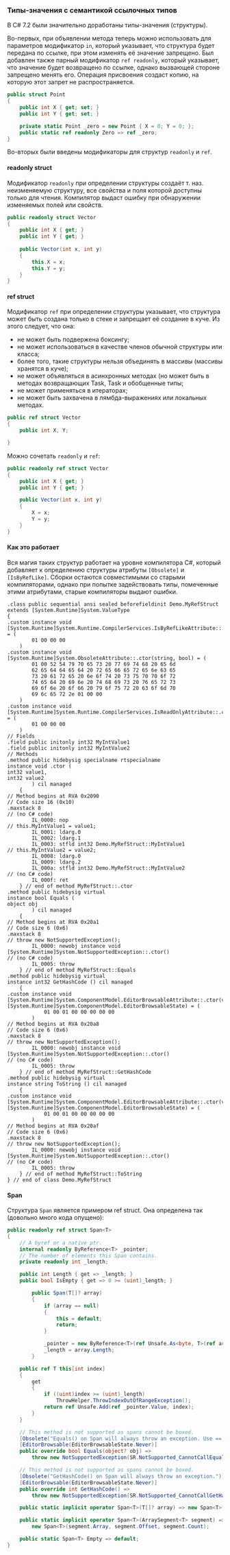 ### Типы-значения с семантикой ссылочных типов

В C# 7.2 были значительно доработаны типы-значения (структуры).

Во-первых, при объявлении метода теперь можно использовать для параметров модификатор `in`, который указывает, что структура будет передана по ссылке, при этом изменять её значение запрещено. Был добавлен также парный модификатор `ref readonly`, который указывает, что значение будет возвращено по ссылке, однако вызвающей стороне запрещено менять его. Операция присвоения создаст копию, на которую этот запрет не распространяется.

```c#
public struct Point
{
    public int X { get; set; }
    public int Y { get; set; }

    private static Point _zero = new Point { X = 0; Y = 0; };
    public static ref readonly Zero => ref _zero;
}
```

Во-вторых были введены модификаторы для структур `readonly` и `ref`.

#### readonly struct

Модификатор `readonly` при определении структуры создаёт т. наз. неизменяемую структуру, все свойства и поля которой доступны только для чтения. Компилятор выдаст ошибку при обнаружении изменяемых полей или свойств.

```c#
public readonly struct Vector
{
    public int X { get; }
    public int Y { get; }
 
    public Vector(int x, int y)
    {
        this.X = x;
        this.Y = y;
    }
}
```

#### ref struct

Модификатор `ref` при определении структуры указывает, что структура может быть создана только в стеке и запрещает её создание в куче. Из этого следует, что она:

* не может быть подвержена боксингу;
* не может использоваться в качестве членов обычной структуры или класса;
* более того, такие структуры нельзя объединять в массивы (массивы хранятся в куче);
* не может объявляться в асинхронных методах (но может быть в методах возвращающих Task, Task<T> и обобщенные типы;
* не может применяться в итераторах;
* не может быть захвачена в лямбда-выражениях или локальных методах.

```c#
public ref struct Vector
{
    public int X, Y;

}
```

Можно сочетать `readonly` и `ref`:

```c#
public readonly ref struct Vector
{
    public int X { get; }
    public int Y { get; }

    public Vector(int x, int y)
    {
        X = x;
        Y = y;
    }
}
```

#### Как это работает

Вся магия таких структур работает на уровне компилятора C#, который добавляет к определению структуры атрибуты `[Obsolete]` и `[IsByRefLike]`. Сборки остаются совместимыми со старыми компиляторами, однако при попытке задействовать типы, помеченные этими атрибутами, старые компиляторы выдают ошибки.

```
.class public sequential ansi sealed beforefieldinit Demo.MyRefStruct
extends [System.Runtime]System.ValueType
{
.custom instance void [System.Runtime]System.Runtime.CompilerServices.IsByRefLikeAttribute::.ctor() = (
        01 00 00 00
    )
.custom instance void [System.Runtime]System.ObsoleteAttribute::.ctor(string, bool) = (
        01 00 52 54 79 70 65 73 20 77 69 74 68 20 65 6d
        62 65 64 64 65 64 20 72 65 66 65 72 65 6e 63 65
        73 20 61 72 65 20 6e 6f 74 20 73 75 70 70 6f 72
        74 65 64 20 69 6e 20 74 68 69 73 20 76 65 72 73
        69 6f 6e 20 6f 66 20 79 6f 75 72 20 63 6f 6d 70
        69 6c 65 72 2e 01 00 00
    )
.custom instance void [System.Runtime]System.Runtime.CompilerServices.IsReadOnlyAttribute::.ctor() = (
        01 00 00 00
    )
// Fields
.field public initonly int32 MyIntValue1
.field public initonly int32 MyIntValue2
// Methods
.method public hidebysig specialname rtspecialname
instance void .ctor (
int32 value1,
int32 value2
        ) cil managed
    {
// Method begins at RVA 0x2090
// Code size 16 (0x10)
.maxstack 8
// (no C# code)
        IL_0000: nop
// this.MyIntValue1 = value1;
        IL_0001: ldarg.0
        IL_0002: ldarg.1
        IL_0003: stfld int32 Demo.MyRefStruct::MyIntValue1
// this.MyIntValue2 = value2;
        IL_0008: ldarg.0
        IL_0009: ldarg.2
        IL_000a: stfld int32 Demo.MyRefStruct::MyIntValue2
// (no C# code)
        IL_000f: ret
    } // end of method MyRefStruct::.ctor
.method public hidebysig virtual
instance bool Equals (
object obj
        ) cil managed
    {
// Method begins at RVA 0x20a1
// Code size 6 (0x6)
.maxstack 8
// throw new NotSupportedException();
        IL_0000: newobj instance void [System.Runtime]System.NotSupportedException::.ctor()
// (no C# code)
        IL_0005: throw
    } // end of method MyRefStruct::Equals
.method public hidebysig virtual
instance int32 GetHashCode () cil managed
    {
.custom instance void [System.Runtime]System.ComponentModel.EditorBrowsableAttribute::.ctor(valuetype [System.Runtime]System.ComponentModel.EditorBrowsableState) = (
            01 00 01 00 00 00 00 00
        )
// Method begins at RVA 0x20a8
// Code size 6 (0x6)
.maxstack 8
// throw new NotSupportedException();
        IL_0000: newobj instance void [System.Runtime]System.NotSupportedException::.ctor()
// (no C# code)
        IL_0005: throw
    } // end of method MyRefStruct::GetHashCode
.method public hidebysig virtual
instance string ToString () cil managed
    {
.custom instance void [System.Runtime]System.ComponentModel.EditorBrowsableAttribute::.ctor(valuetype [System.Runtime]System.ComponentModel.EditorBrowsableState) = (
            01 00 01 00 00 00 00 00
        )
// Method begins at RVA 0x20af
// Code size 6 (0x6)
.maxstack 8
// throw new NotSupportedException();
        IL_0000: newobj instance void [System.Runtime]System.NotSupportedException::.ctor()
// (no C# code)
        IL_0005: throw
    } // end of method MyRefStruct::ToString
} // end of class Demo.MyRefStruct
```

#### Span<T>

Структура `Span` является примером ref struct. Она определена так (довольно много кода опущено):

```c#
public readonly ref struct Span<T>
{
    // A byref or a native ptr.
    internal readonly ByReference<T> _pointer;
    // The number of elements this Span contains.
    private readonly int _length;

    public int Length { get => _length; }
    public bool IsEmpty { get => 0 >= (uint)_length; }

        public Span(T[]? array)
        {
            if (array == null)
            {
                this = default;
                return;
            }

            _pointer = new ByReference<T>(ref Unsafe.As<byte, T>(ref array.GetRawSzArrayData()));
            _length = array.Length;
        }

    public ref T this[int index]
    {
        get
        {
            if ((uint)index >= (uint)_length)
                ThrowHelper.ThrowIndexOutOfRangeException();
            return ref Unsafe.Add(ref _pointer.Value, index);
        }
    }

    // This method is not supported as spans cannot be boxed.
    [Obsolete("Equals() on Span will always throw an exception. Use == instead.")]
    [EditorBrowsable(EditorBrowsableState.Never)]
    public override bool Equals(object? obj) =>
        throw new NotSupportedException(SR.NotSupported_CannotCallEqualsOnSpan);

    // This method is not supported as spans cannot be boxed.
    [Obsolete("GetHashCode() on Span will always throw an exception.")]
    [EditorBrowsable(EditorBrowsableState.Never)]
    public override int GetHashCode() =>
        throw new NotSupportedException(SR.NotSupported_CannotCallGetHashCodeOnSpan);

    public static implicit operator Span<T>(T[]? array) => new Span<T>(array);

    public static implicit operator Span<T>(ArraySegment<T> segment) =>
        new Span<T>(segment.Array, segment.Offset, segment.Count);

    public static Span<T> Empty => default;
}
```
